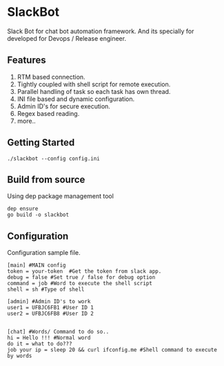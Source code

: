 # SlackBot
Slack Bot for chat bot automation framework. And its specially for developed for Devops / Release engineer.

## Features
1) RTM based connection.
2) Tightly coupled with shell script for remote execution.
3) Parallel handling of task so each task has own thread.
4) INI file based and dynamic configuration.
5) Admin ID's for secure execution.
6) Regex based reading.
7) more..

## Getting Started
```
./slackbot --config config.ini
```

## Build from source
Using dep package management tool
```
dep ensure
go build -o slackbot
```

## Configuration
Configuration sample file.
```
[main] #MAIN config
token = your-token  #Get the token from slack app.
debug = false #Set true / false for debug option
command = job #Word to execute the shell script
shell = sh #Type of shell

[admin] #Admin ID's to work
user1 = UFBJC6FB1 #User ID 1
user2 = UFBJC6FB8 #User ID 2


[chat] #Words/ Command to do so..
hi = Hello !!! #Normal word
do it = what to do???  
job your ip = sleep 20 && curl ifconfig.me #Shell command to execute by words
```
